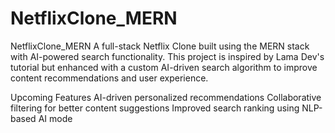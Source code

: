 # NetflixClone_MERN


NetflixClone_MERN
A full-stack Netflix Clone built using the MERN stack with AI-powered search functionality. This project is inspired by Lama Dev's tutorial but enhanced with a custom AI-driven search algorithm to improve content recommendations and user experience.


Upcoming Features
  AI-driven personalized recommendations
  Collaborative filtering for better content suggestions
  Improved search ranking using NLP-based AI mode
